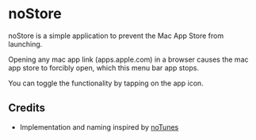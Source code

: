 # noStore

noStore is a simple application to prevent the Mac App Store from launching. 

Opening any mac app link (apps.apple.com) in a browser causes the mac app store to forcibly open, which this menu bar app stops.

You can toggle the functionality by tapping on the app icon. 

## Credits

- Implementation and naming inspired by [noTunes](https://github.com/tombonez/noTunes/)
